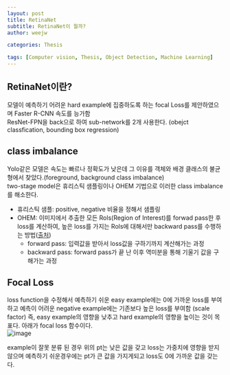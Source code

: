 ```yaml
---
layout: post
title: RetinaNet
subtitle: RetinaNet이 뭘까? 
author: weejw

categories: Thesis

tags: [Computer vision, Thesis, Object Detection, Machine Learning]
---
```


## RetinaNet이란? 
모델이 예측하기 어려운 hard example에 집중하도록 하는 focal Loss를 제안하였으며 Faster R-CNN 속도를 능가함 <br>
ResNet-FPN을 back으로 하여 sub-network를 2개 사용한다. (obejct classfication, bounding box regression)


## class imbalance
Yolo같은 모델은 속도는 빠르나 정확도가 낮은데 그 이유를 객체와 배경 클래스의 불균형에서 찾았다.(foreground, background class imbalance) <br>
two-stage model은 휴리스틱 샘플링이나 OHEM 기법으로 이러한 class imbalance를 해소한다.
* 휴리스틱 샘플: positive, negative 비율을 정해서 샘플링
* OHEM: 이미지에서 추출한 모든 Rols(Region of Interest)를 forwad pass한 후 loss를 계산하여, 높은 loss를 가지는 Rols에 대해서만 backward pass를 수행하는 방법([출처]())
  * forward pass: 입력값을 받아서 loss값을 구하기까지 계산해가는 과정
  * backward pass: forward pass가 끝 난 이후 역미분을 통해 기울기 값을 구해가는 과정

## Focal Loss
loss function을 수정해서 예측하기 쉬운 easy example에는 0에 가까운 loss를 부여하고 예측이 어려운 negative example에는 기존보다 높은 loss를 부여함 (scale factor)
즉, easy example의 영향을 낮추고 hard example의 영향을 높이는 것이 목표다.
아래가 focal loss 함수이다. <br>
![image](https://user-images.githubusercontent.com/33684393/162138491-c0c74b4c-de25-4d76-830d-337bb9aa5752.png)

example이 잘못 분류 된 경우 위의 pt는 낮은 값을 갖고 loss는 가중치에 영향을 받지않으며 예측하기 쉬운경우에는 pt가 큰 값을 가지게되고 loss도 0에 가까운 값을 갖는다.<br>







